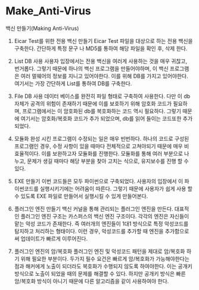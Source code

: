 # Make_Anti-Virus
백신 만들기(Making Anti-Virus)

01. Eicar Test를 위한 전용 백신 만들기
Eicar Test 파일을 대상으로 하는 전용 백신을 구축한다. 간단하게 특정 문구 나 MD5를 통하여 해당 파일을 확인 후, 삭제 한다.

02. List DB 사용
사용자 입장에서는 전용 백신을 여러게 사용하는 것을 매우 귀찮고, 번거롭다. 그렇기 때문에 하나의 백신 프로그램을 만들어야하며, 이 백신 프로그램은 여러 멀웨어의 정보를 지니고 있어야한다.
이를 위해 DB를 가지고 있어야한다. 여기서는 가장 간단하게 List를 통하여 DB를 구축한다.

03. File DB 사용
데이터 베이스를 완전히 파일 형태로 구축하여 사용한다. 다만 이 db 자체가 공격의 위험이 존재하기 때문에 이를 보호하기 위해 암호화 코드가 필요하며, 프로그램에서는 이 암호화된 db를 복호화하는 코드 역시 필요하다.
그렇기 때문에 여기서는 암호화/복호화 코드가 추가 되었으며, db를 읽어 들이는 코드또한 추가되었다.

04. 모듈화
완성 시킨 프로그램이 수정되는 일은 매우 빈번하다. 하나의 코드로 구성된 프로그램인 경우, 수정 사항이 있을 때마다 전체적으로 고쳐야되기 때문에 매우 비효율적이다.
이를 보완하고자 모듈화를 진행한다. 모듈화를 통해 여러 부분으로 나누고, 문제가 생길 때마다 해당 부분을 찾아 고치는 식으로, 유지보수를 진행 할 수 있다.

05. EXE 만들기
이번 코드들은 모두 파이썬으로 구축되었다. 사용자의 입장에서 이 파이썬코드를 실행시키기에는 어려움이 따른다. 그렇기 때문에 사용자가 쉽게 사용 할 수 있도록 EXE 파일로 만들어서 실행시킬 수 있게 만들어본다.

06. 플러그인 엔진 만들기
백신 커널을 통해 관리되는 플러그인 엔진을 만든다. 대표적인 플러그인 엔진 구조는 카스퍼스의 백신 엔진 구조이다. 각각의 엔진은 자신들이 맡는 악성 코드가 존재한다. 즉 여러개의 엔진들이 1대1 방식으로 특정 악성코드를 탐지하고 처리하는 형태이다. 이런 경우, 악성코드를 추가할 때 엔진을 추가함으로써 업데이트가 빠르게 이루어진다.

07. 플러그인 엔진의 암/복호화
플러그인 엔진 및 악성코드 패턴을 제대로 암/복호화 하기 위해 필요한 부분이다. 두가지 필수 요건은 빠르게 암/복호화가 가능해야한다는 점과 해커에게 노출이 되더라도 복호화가 수행되지 않도록 하여야한다. 이는 공개키 방식으로 노출이 되었을 때의 문제를 해결할 수 있다. 하지만 공개키 방식은 빠른 암/복호화 방식이 아니기 때문에 다른 알고리즘을 같이 사용하여야 한다.
